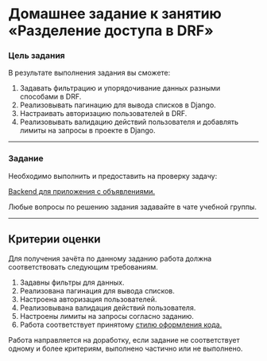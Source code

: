 # Домашнее задание к занятию «Разделение доступа в DRF»

### Цель задания

В результате выполнения задания вы сможете:

1. Задавать фильтрацию и упорядочивание данных разными способами в DRF.
2. Реализовывать пагинацию для вывода списков в Django.
3. Настраивать авторизацию пользователей в DRF.
4. Реализовывать валидацию действий пользователя и добавлять лимиты на запросы в проекте в Django.

------

### Задание

Необходимо выполнить и предоставить на проверку задачу:

[Backend для приложения с объявлениями.](https://github.com/netology-code/dj-homeworks/tree/video/3.3-permissions/api_with_restrictions)

Любые вопросы по решению задания задавайте в чате учебной группы.

------

## Критерии оценки

Для получения зачёта по данному заданию работа должна соответствовать следующим требованиям.

1. Задавны фильтры для данных.
2. Реализована пагинация для вывода списков.
3. Настроена авторизация пользователей.
4. Реализовывана валидация действий пользователя.
5. Настроены лимиты на запросы согласно заданию.
6. Работа соответствует принятому [стилю оформления кода.](https://github.com/netology-code/codestyle/tree/master/python)

Работа направляется на доработку, если задание не соответствует одному и более критериям, выполнено частично или не выполнено.
